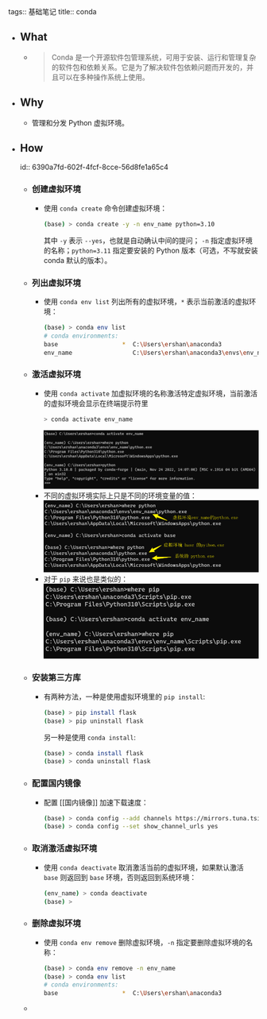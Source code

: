 tags:: 基础笔记
title:: conda

- ## What
	- > Conda 是一个开源软件包管理系统，可用于安装、运行和管理复杂的软件包和依赖关系。它是为了解决软件包依赖问题而开发的，并且可以在多种操作系统上使用。
- ## Why
	- 管理和分发 Python 虚拟环境。
- ## How
  id:: 6390a7fd-602f-4fcf-8cce-56d8fe1a65c4
	- ### 创建虚拟环境
		- 使用 `conda create` 命令创建虚拟环境：
		  ```sh
		  (base) > conda create -y -n env_name python=3.10
		  ```
		  其中 `-y` 表示 `--yes`，也就是自动确认中间的提问； `-n` 指定虚拟环境的名称；`python=3.11` 指定要安装的 Python 版本（可选，不写就安装 conda 默认的版本）。
	- ### 列出虚拟环境
		- 使用 `conda env list` 列出所有的虚拟环境，`*` 表示当前激活的虚拟环境：
		  ```sh
		  (base) > conda env list
		  # conda environments:
		  base                  *  C:\Users\ershan\anaconda3
		  env_name                 C:\Users\ershan\anaconda3\envs\env_name
		  ```
	- ### 激活虚拟环境
		- 使用 `conda activate` 加虚拟环境的名称激活特定虚拟环境，当前激活的虚拟环境会显示在终端提示符里
		  ```sh
		  > conda activate env_name
		  ```
		  ![激活虚拟环境](../assets/image_1670430170975_0.png)
		- 不同的虚拟环境实际上只是不同的环境变量的值：
		  ![虚拟环境其实就是使用不同的环境变量的值](../assets/image_1670430496318_0.png)
		- 对于 `pip` 来说也是类似的：
		  ![pip 的路径](../assets/image_1670430564229_0.png)
	- ### 安装第三方库
		- 有两种方法，一种是使用虚拟环境里的 `pip install`:
		  ```sh
		  (base) > pip install flask
		  (base) > pip uninstall flask
		  ```
		  另一种是使用 `conda install`:
		  ```sh
		  (base) > conda install flask
		  (base) > conda uninstall flask
		  ```
	- ### 配置国内镜像
		- 配置 [[国内镜像]] 加速下载速度：
		  ```sh
		  (base) > conda config --add channels https://mirrors.tuna.tsinghua.edu.cn/anaconda/pkgs/free/
		  (base) > conda config --set show_channel_urls yes
		  ```
	- ### 取消激活虚拟环境
		- 使用 `conda deactivate` 取消激活当前的虚拟环境，如果默认激活 `base` 则返回到 `base` 环境，否则返回到系统环境：
		  ```sh
		  (env_name) > conda deactivate
		  (base) >
		  ```
	- ### 删除虚拟环境
		- 使用 `conda env remove` 删除虚拟环境，`-n` 指定要删除虚拟环境的名称：
		  ```sh
		  (base) > conda env remove -n env_name
		  (base) > conda env list
		  # conda environments:
		  base                  *  C:\Users\ershan\anaconda3
		  ```
	-